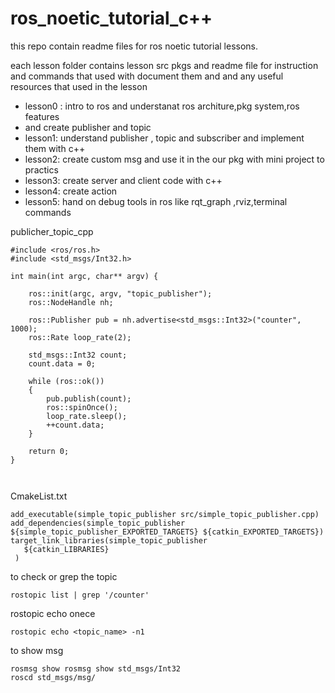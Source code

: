 # ros_noetic_tutorial_c++
this repo contain readme files for ros noetic tutorial lessons.

each lesson folder contains lesson src pkgs and readme file for instruction and commands that used with document them and and any useful resources that used in the lesson 

- lesson0 : intro to ros  and understanat ros architure,pkg system,ros features 
- and create publisher and  topic
- lesson1: understand publisher , topic and subscriber and implement them with c++
- lesson2: create custom msg and use it in the our pkg with mini project to practics 
- lesson3: create server and client code with c++
- lesson4: create action 
- lesson5: hand on debug tools in ros like rqt_graph ,rviz,terminal commands





publicher_topic_cpp





```
#include <ros/ros.h>
#include <std_msgs/Int32.h>

int main(int argc, char** argv) {

    ros::init(argc, argv, "topic_publisher");
    ros::NodeHandle nh;
    
    ros::Publisher pub = nh.advertise<std_msgs::Int32>("counter", 1000);
    ros::Rate loop_rate(2);
    
    std_msgs::Int32 count;
    count.data = 0;
    
    while (ros::ok())
    {
        pub.publish(count);
        ros::spinOnce();
        loop_rate.sleep();
        ++count.data;
    }
    
    return 0;
}



```

CmakeList.txt

```
add_executable(simple_topic_publisher src/simple_topic_publisher.cpp)
add_dependencies(simple_topic_publisher ${simple_topic_publisher_EXPORTED_TARGETS} ${catkin_EXPORTED_TARGETS})
target_link_libraries(simple_topic_publisher
   ${catkin_LIBRARIES}
 )
```

to check or grep the topic 

```
rostopic list | grep '/counter'
```

rostopic echo onece

```
rostopic echo <topic_name> -n1
```

to show msg

```
rosmsg show rosmsg show std_msgs/Int32
roscd std_msgs/msg/
```

